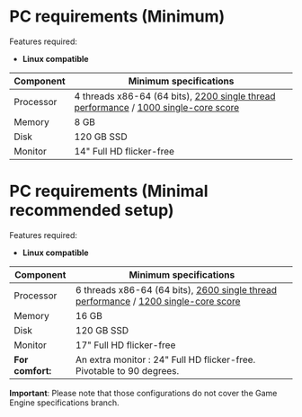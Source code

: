 # PC requirements (Minimum)

Features required:

- **Linux compatible**

| Component | Minimum specifications                                                                                                                                                                      |
| --------- | ------------------------------------------------------------------------------------------------------------------------------------------------------------------------------------------- |
| Processor | 4 threads x86-64 (64 bits), [2200 single thread performance](https://www.cpubenchmark.net/singleThread.html) / [1000 single-core score](https://browser.geekbench.com/processor-benchmarks) |
| Memory    | 8 GB                                                                                                                                                                                        |
| Disk      | 120 GB SSD                                                                                                                                                                                  |
| Monitor   | 14" Full HD flicker-free                                                                                                                                                                    |

# PC requirements (Minimal recommended setup)

Features required:

- **Linux compatible**

| Component | Minimum specifications                                                                                                                                                                      |
| --------- | ------------------------------------------------------------------------------------------------------------------------------------------------------------------------------------------- |
| Processor | 6 threads x86-64 (64 bits), [2600 single thread performance](https://www.cpubenchmark.net/singleThread.html) / [1200 single-core score](https://browser.geekbench.com/processor-benchmarks) |
| Memory    | 16 GB                                                                                                                                                                                        |
| Disk      | 120 GB SSD                                                                                                                                                                                  |
| Monitor   | 17" Full HD flicker-free                                                                                                                                                                    |
|**For comfort:**| An extra monitor : 24" Full HD flicker-free. Pivotable to 90 degrees.|
 
**Important**: Please note that those configurations do not cover the Game Engine specifications branch. 
